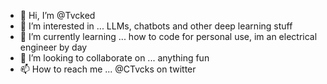 - 👋 Hi, I’m @Tvcked
- 👀 I’m interested in ... LLMs, chatbots and other deep learning stuff 
- 🌱 I’m currently learning ... how to code for personal use, im an electrical engineer by day
- 💞️ I’m looking to collaborate on ... anything fun
- 📫 How to reach me ... @CTvcks on twitter

<!---
Tvcked/Tvcked is a ✨ special ✨ repository because its `README.md` (this file) appears on your GitHub profile.
You can click the Preview link to take a look at your changes.
--->
